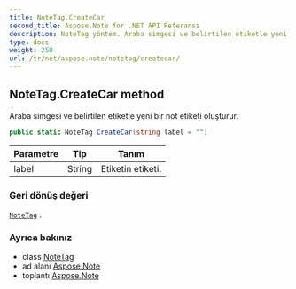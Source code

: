 ```yaml
---
title: NoteTag.CreateCar
second_title: Aspose.Note for .NET API Referansı
description: NoteTag yöntem. Araba simgesi ve belirtilen etiketle yeni bir not etiketi oluşturur.
type: docs
weight: 250
url: /tr/net/aspose.note/notetag/createcar/
---
```

## NoteTag.CreateCar method

Araba simgesi ve belirtilen etiketle yeni bir not etiketi oluşturur.

```csharp
public static NoteTag CreateCar(string label = "")
```

| Parametre | Tip | Tanım |
| --- | --- | --- |
| label | String | Etiketin etiketi. |

### Geri dönüş değeri

[`NoteTag`](../) .

### Ayrıca bakınız

* class [NoteTag](../)
* ad alanı [Aspose.Note](../../notetag/)
* toplantı [Aspose.Note](../../../)


